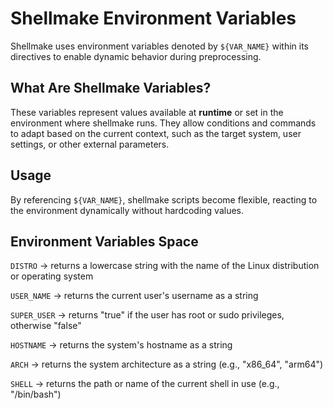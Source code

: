 # Shellmake Environment Variables

Shellmake uses environment variables denoted by `${VAR_NAME}` within its directives to enable dynamic behavior during preprocessing.

## What Are Shellmake Variables?

These variables represent values available at **runtime** or set in the environment where shellmake runs. They allow conditions and commands to adapt based on the current context, such as the target system, user settings, or other external parameters.

## Usage

By referencing `${VAR_NAME}`, shellmake scripts become flexible, reacting to the environment dynamically without hardcoding values.

## Environment Variables Space

`DISTRO`      -> returns a lowercase string with the name of the Linux distribution or operating system

`USER_NAME`   -> returns the current user's username as a string

`SUPER_USER`  -> returns "true" if the user has root or sudo privileges, otherwise "false"

`HOSTNAME`    -> returns the system's hostname as a string

`ARCH`        -> returns the system architecture as a string (e.g., "x86_64", "arm64")

`SHELL`       -> returns the path or name of the current shell in use (e.g., "/bin/bash")
